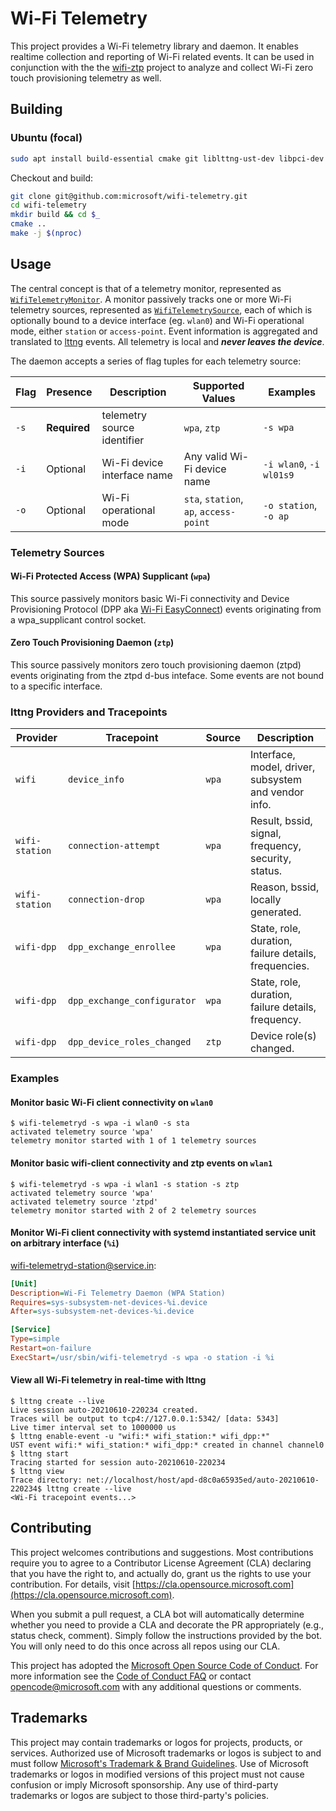 # Wi-Fi Telemetry

This project provides a Wi-Fi telemetry library and daemon. It enables realtime
collection and reporting of Wi-Fi related events. It can be used in conjunction
with the the [wifi-ztp](https://github.com/microsoft/wifi-ztp) project to
analyze and collect Wi-Fi zero touch provisioning telemetry as well.

## Building

### Ubuntu (focal)

```bash
sudo apt install build-essential cmake git liblttng-ust-dev libpci-dev libssl-dev libsystemd-dev pkg-config
```

Checkout and build:

```bash
git clone git@github.com:microsoft/wifi-telemetry.git
cd wifi-telemetry
mkdir build && cd $_
cmake ..
make -j $(nproc)
```

## Usage

The central concept is that of a telemetry monitor, represented as
[`WifiTelemetryMonitor`](include/wifi-telemetry/wifi_telemetry_monitor.hpp).
A monitor passively tracks one or more Wi-Fi telemetry sources, represented as
[`WifiTelemetrySource`](include/wifi-telemetry/wifi_telemetry_source.hpp),
each of which is optionally bound to a device interface (eg. `wlan0`) and Wi-Fi operational mode, either `station` or `access-point`. Event information is aggregated and translated to [lttng](https://lttng.org/) events. All telemetry is local and ***never leaves the device***.

The daemon accepts a series of flag tuples for each telemetry source:

| Flag | Presence     | Description                  | Supported Values                       | Examples                 |
|------|--------------|------------------------------|----------------------------------------|--------------------------|
| `-s` | **Required** | telemetry source identifier  | `wpa`, `ztp`                           | `-s wpa`                 |
| `-i` | Optional     | Wi-Fi device interface name  | Any valid Wi-Fi device name            | `-i wlan0`, `-i  wl01s9` |
| `-o` | Optional     | Wi-Fi operational mode       | `sta`, `station`, `ap`, `access-point` | `-o station`, `-o ap`    |

### Telemetry Sources

#### Wi-Fi Protected Access (WPA) Supplicant (`wpa`)

This source passively monitors basic Wi-Fi connectivity and Device Provisioning Protocol (DPP aka [Wi-Fi EasyConnect](https://www.wi-fi.org/discover-wi-fi/wi-fi-easy-connect)) events originating from a wpa_supplicant control socket.

#### Zero Touch Provisioning Daemon (`ztp`)

This source passively monitors zero touch provisioning daemon (ztpd) events
originating from the ztpd d-bus inteface. Some events are not bound to a
specific interface.

### lttng Providers and Tracepoints

  | Provider       | Tracepoint                  | Source | Description                                          |
  |----------------|-----------------------------|--------|------------------------------------------------------|
  | `wifi`         | `device_info`               | `wpa`  | Interface, model, driver, subsystem and vendor info. |
  | `wifi-station` | `connection-attempt`        | `wpa`  | Result, bssid, signal, frequency, security, status.  |
  | `wifi-station` | `connection-drop`           | `wpa`  | Reason, bssid, locally generated.                    |
  | `wifi-dpp`     | `dpp_exchange_enrollee`     | `wpa`  | State, role, duration, failure details, frequencies. |
  | `wifi-dpp`     | `dpp_exchange_configurator` | `wpa`  | State, role, duration, failure details, frequency.   |
  | `wifi-dpp`     | `dpp_device_roles_changed`  | `ztp`  | Device role(s) changed.                              |

### Examples

#### Monitor basic Wi-Fi client connectivity on `wlan0`

```shell
$ wifi-telemetryd -s wpa -i wlan0 -s sta
activated telemetry source 'wpa'
telemetry monitor started with 1 of 1 telemetry sources
```

#### Monitor basic wifi-client connectivity and ztp events on `wlan1`

```shell
$ wifi-telemetryd -s wpa -i wlan1 -s station -s ztp
activated telemetry source 'wpa'
activated telemetry source 'ztpd'
telemetry monitor started with 2 of 2 telemetry sources
```

#### Monitor Wi-Fi client connectivity with systemd instantiated service unit on arbitrary interface (`%i`)

[wifi-telemetryd-station@service.in](src/daemon/systemd/wifi-telemetryd-station@.service.in):

```ini
[Unit]
Description=Wi-Fi Telemetry Daemon (WPA Station)
Requires=sys-subsystem-net-devices-%i.device
After=sys-subsystem-net-devices-%i.device

[Service]
Type=simple
Restart=on-failure
ExecStart=/usr/sbin/wifi-telemetryd -s wpa -o station -i %i
```

#### View all Wi-Fi telemetry in real-time with lttng

```shell
$ lttng create --live
Live session auto-20210610-220234 created.
Traces will be output to tcp4://127.0.0.1:5342/ [data: 5343]
Live timer interval set to 1000000 us
$ lttng enable-event -u "wifi:* wifi_station:* wifi_dpp:*"
UST event wifi:* wifi_station:* wifi_dpp:* created in channel channel0
$ lttng start
Tracing started for session auto-20210610-220234
$ lttng view
Trace directory: net://localhost/host/apd-d8c0a65935ed/auto-20210610-220234$ lttng create --live
<Wi-Fi tracepoint events...>
```

## Contributing

This project welcomes contributions and suggestions.  Most contributions require you to agree to a
Contributor License Agreement (CLA) declaring that you have the right to, and actually do, grant us
the rights to use your contribution. For details, visit [https://cla.opensource.microsoft.com](https://cla.opensource.microsoft.com).

When you submit a pull request, a CLA bot will automatically determine whether you need to provide
a CLA and decorate the PR appropriately (e.g., status check, comment). Simply follow the instructions
provided by the bot. You will only need to do this once across all repos using our CLA.

This project has adopted the [Microsoft Open Source Code of Conduct](https://opensource.microsoft.com/codeofconduct/).
For more information see the [Code of Conduct FAQ](https://opensource.microsoft.com/codeofconduct/faq/) or
contact [opencode@microsoft.com](mailto:opencode@microsoft.com) with any additional questions or comments.

## Trademarks

This project may contain trademarks or logos for projects, products, or services. Authorized use of Microsoft
trademarks or logos is subject to and must follow 
[Microsoft's Trademark & Brand Guidelines](https://www.microsoft.com/en-us/legal/intellectualproperty/trademarks/usage/general).
Use of Microsoft trademarks or logos in modified versions of this project must not cause confusion or imply Microsoft sponsorship.
Any use of third-party trademarks or logos are subject to those third-party's policies.
